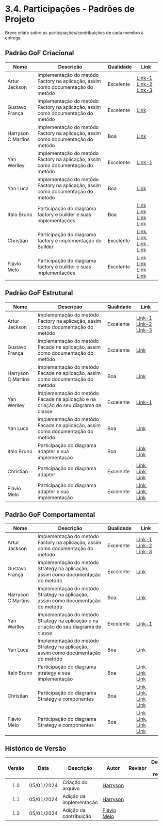 # 3.4. Participações - Padrões de Projeto

Breve relato sobre as participações/contribuições de cada membro à entrega.

## Padrão GoF Criacional

| Nome | Descrição | Qualidade | Link |
|-----|---|---|--|
|Artur Jackson | Implementação do metódo Factory na aplicação, assim como documentação do metódo | Excelente | [Link-1](https://github.com/UnBArqDsw2024-2/2024.2_G4_TorneioPro_Entrega_03/commit/7ac8a4c7e4cfe569da0761486fe29971e128ca1d) [Link-2](https://github.com/UnBArqDsw2024-2/2024.2_G4_TorneioPro_Entrega_03/commit/90bb5dd010d2e9a2167dea328229f17e05eb4d66) [Link-3](https://github.com/UnBArqDsw2024-2/2024.2_G4_TorneioPro_Entrega_03/commit/dc871436714579992acc0452cb619cc99b5fdf15)|
|Gustavo França | Implementação do metódo Factory na aplicação, assim como documentação do metódo  | Excelente | [Link](https://github.com/UnBArqDsw2024-2/2024.2_G4_TorneioPro_Entrega_03/commit/7ac8a4c7e4cfe569da0761486fe29971e128ca1d)|
|Harryson C Martins | Implementação do metódo Factory na aplicação, assim como documentação do metódo | Boa | [Link](https://github.com/UnBArqDsw2024-2/2024.2_G4_TorneioPro_Entrega_03/commit/7ac8a4c7e4cfe569da0761486fe29971e128ca1d)|
|Yan Werlley | Implementação do metódo Factory na aplicação, assim como documentação do metódo | Excelente | [Link-1](https://github.com/UnBArqDsw2024-2/2024.2_G4_TorneioPro_Entrega_03/commit/7ac8a4c7e4cfe569da0761486fe29971e128ca1d) | [Link-2](https://github.com/UnBArqDsw2024-2/2024.2_G4_TorneioPro_Entrega_03/commit/dc871436714579992acc0452cb619cc99b5fdf15)|
|Yan Luca| Implementação do metódo Factory na aplicação, assim como documentação do metódo | Boa | [Link](https://github.com/UnBArqDsw2024-2/2024.2_G4_TorneioPro_Entrega_03/commit/7ac8a4c7e4cfe569da0761486fe29971e128ca1d)|
|Italo Bruno |Participação do diagrama factory e builder e suas implementações | Boa |[Link](https://github.com/UnBArqDsw2024-2/2024.2_G4_TorneioPro_Entrega_03/commit/a00482d82c55d09a24fd365d7ba532c026a5ee59) [Link](https://github.com/UnBArqDsw2024-2/2024.2_G4_TorneioPro_Entrega_03/commit/94d6500e474030b9b20da1c6cc313cf7167437df) [Link](https://github.com/UnBArqDsw2024-2/2024.2_G4_TorneioPro_Entrega_03/commit/0bfa61f6ea300d068c1acbabd2c41c8d3e96d945) [Link](https://github.com/UnBArqDsw2024-2/2024.2_G4_TorneioPro_Entrega_03/commit/cb41a2802ccc53e98fa6bafcf9963236d3b550b5) |
|Christian |Participação do diagrama factory e implementação do Builder | Excelente | [Link](https://github.com/UnBArqDsw2024-2/2024.2_G4_TorneioPro_Entrega_03/pull/21/commits/9768041a82e62e59f89f84dd105481a4b9b9c18c), [Link](https://github.com/UnBArqDsw2024-2/2024.2_G4_TorneioPro_Entrega_03/pull/21/commits/94d6500e474030b9b20da1c6cc313cf7167437df), [Link](https://github.com/UnBArqDsw2024-2/2024.2_G4_TorneioPro_Entrega_03/pull/21/commits/a00482d82c55d09a24fd365d7ba532c026a5ee59) , [Link](https://github.com/UnBArqDsw2024-2/2024.2_G4_TorneioPro_Entrega_03/pull/18/commits/a507ad7d1a2de822f226bf8ae4b47b9439571ac6)|
|Flávio Melo |Participação do diagrama factory e builder e suas implementações | Excelente |[Link](https://github.com/UnBArqDsw2024-2/2024.2_G4_TorneioPro_Entrega_03/commit/a00482d82c55d09a24fd365d7ba532c026a5ee59) [Link](https://github.com/UnBArqDsw2024-2/2024.2_G4_TorneioPro_Entrega_03/commit/94d6500e474030b9b20da1c6cc313cf7167437df) [Link](https://github.com/UnBArqDsw2024-2/2024.2_G4_TorneioPro_Entrega_03/commit/0bfa61f6ea300d068c1acbabd2c41c8d3e96d945) [Link](https://github.com/UnBArqDsw2024-2/2024.2_G4_TorneioPro_Entrega_03/pull/18/commits/a507ad7d1a2de822f226bf8ae4b47b9439571ac6) |




## Padrão GoF Estrutural

| Nome | Descrição | Qualidade | Link |
|------|-----------|-----------|------|
|Artur Jackson | Implementação do metódo Factory na aplicação, assim como documentação do metódo | Excelente | [Link-1](https://github.com/UnBArqDsw2024-2/2024.2_G4_TorneioPro_Entrega_03/commit/f481bd05ca8aee207c65cc134dc6762dd6763188) [Link-2](https://github.com/UnBArqDsw2024-2/2024.2_G4_TorneioPro_Entrega_03/commit/4f9d8c44e47f7e9e5015f624809c1e8b988d3e3d) [Link-3](https://github.com/UnBArqDsw2024-2/2024.2_G4_TorneioPro_Entrega_03/commit/f078ef66eda9f7edd89bd869382e400d151ad30d)|
|Gustavo França | Implementação do metódo Facade na aplicação, assim como documentação do metódo  | Excelente | [Link](https://github.com/UnBArqDsw2024-2/2024.2_G4_TorneioPro_Entrega_03/commit/f481bd05ca8aee207c65cc134dc6762dd6763188)|
|Harryson C Martins | Implementação do metódo Facade na aplicação, assim como documentação do metódo | Boa | [Link](https://github.com/UnBArqDsw2024-2/2024.2_G4_TorneioPro_Entrega_03/commit/f481bd05ca8aee207c65cc134dc6762dd6763188)|
|Yan Werlley | Implementação do metódo Facade na aplicação e na criação do seu diagrama de classe | Excelente | [Link-1](https://github.com/UnBArqDsw2024-2/2024.2_G4_TorneioPro_Entrega_03/commit/f481bd05ca8aee207c65cc134dc6762dd6763188) | [Link-2](https://github.com/UnBArqDsw2024-2/2024.2_G4_TorneioPro_Entrega_03/commit/f078ef66eda9f7edd89bd869382e400d151ad30d)|
|Yan Luca| Implementação do metódo Facade na aplicação, assim como documentação do metódo | Boa | [Link](https://github.com/UnBArqDsw2024-2/2024.2_G4_TorneioPro_Entrega_03/commit/f481bd05ca8aee207c65cc134dc6762dd6763188)|
|Italo Bruno |Participação do diagrama adapter e sua implementação | Boa |[Link](https://github.com/UnBArqDsw2024-2/2024.2_G4_TorneioPro_Entrega_03/commit/a00482d82c55d09a24fd365d7ba532c026a5ee59) [Link](https://github.com/UnBArqDsw2024-2/2024.2_G4_TorneioPro_Entrega_03/commit/94d6500e474030b9b20da1c6cc313cf7167437df) |
|Christian |Participação do diagrama adapter  | Excelente | [Link](https://github.com/UnBArqDsw2024-2/2024.2_G4_TorneioPro_Entrega_03/pull/21/commits/9768041a82e62e59f89f84dd105481a4b9b9c18c), [Link](https://github.com/UnBArqDsw2024-2/2024.2_G4_TorneioPro_Entrega_03/pull/21/commits/94d6500e474030b9b20da1c6cc313cf7167437df), [Link](https://github.com/UnBArqDsw2024-2/2024.2_G4_TorneioPro_Entrega_03/pull/21/commits/a00482d82c55d09a24fd365d7ba532c026a5ee59) |
|Flávio Melo |Participação do diagrama adapter e sua implementação | Excelente |[Link](https://github.com/UnBArqDsw2024-2/2024.2_G4_TorneioPro_Entrega_03/pull/21/commits/9768041a82e62e59f89f84dd105481a4b9b9c18c), [Link](https://github.com/UnBArqDsw2024-2/2024.2_G4_TorneioPro_Entrega_03/pull/21/commits/94d6500e474030b9b20da1c6cc313cf7167437df), [Link](https://github.com/UnBArqDsw2024-2/2024.2_G4_TorneioPro_Entrega_03/pull/21/commits/a00482d82c55d09a24fd365d7ba532c026a5ee59) |



## Padrão GoF Comportamental

| Nome | Descrição | Qualidade | Link |
|------|-----------|-----------|------|
|Artur Jackson | Implementação do metódo Factory na aplicação, assim como documentação do metódo | Excelente | [Link-1](https://github.com/UnBArqDsw2024-2/2024.2_G4_TorneioPro_Entrega_03/commit/580542017ef5d71b58ae23ed38395ddb6bdeefd9) [Link-2](https://github.com/UnBArqDsw2024-2/2024.2_G4_TorneioPro_Entrega_03/commit/f9d846194837cfc3b38dc56281da173ac955470c) [Link-3](https://github.com/UnBArqDsw2024-2/2024.2_G4_TorneioPro_Entrega_03/commit/f9d846194837cfc3b38dc56281da173ac955470c)|
|Gustavo França | Implementação do metódo Strategy na aplicação, assim como documentação do metódo  | Excelente | [Link](https://github.com/UnBArqDsw2024-2/2024.2_G4_TorneioPro_Entrega_03/commit/580542017ef5d71b58ae23ed38395ddb6bdeefd9)|
|Harryson C Martins | Implementação do metódo Strategy na aplicação, assim como documentação do metódo | Boa | [Link](https://github.com/UnBArqDsw2024-2/2024.2_G4_TorneioPro_Entrega_03/commit/580542017ef5d71b58ae23ed38395ddb6bdeefd9)|
|Yan Werlley | Implementação do metódo Strategy na aplicação e na criação do seu diagrama de classe | Excelente | [Link-1](https://github.com/UnBArqDsw2024-2/2024.2_G4_TorneioPro_Entrega_03/commit/580542017ef5d71b58ae23ed38395ddb6bdeefd9) | [Link-2](https://github.com/UnBArqDsw2024-2/2024.2_G4_TorneioPro_Entrega_03/commit/f9d846194837cfc3b38dc56281da173ac955470c)|
|Yan Luca| Implementação do metódo Strategy na aplicação, assim como documentação do metódo | Boa | [Link](https://github.com/UnBArqDsw2024-2/2024.2_G4_TorneioPro_Entrega_03/commit/580542017ef5d71b58ae23ed38395ddb6bdeefd9)|
|Italo Bruno |Participação do diagrama strategy e sua implementação | Boa |[Link](https://github.com/UnBArqDsw2024-2/2024.2_G4_TorneioPro_Entrega_03/commit/a00482d82c55d09a24fd365d7ba532c026a5ee59) [Link](https://github.com/UnBArqDsw2024-2/2024.2_G4_TorneioPro_Entrega_03/commit/94d6500e474030b9b20da1c6cc313cf7167437df) [Link](https://github.com/UnBArqDsw2024-2/2024.2_G4_TorneioPro_Entrega_03/pull/22/commits/fda42a925a4baca915a5d18169b6fbc6c7da78a8) |
|Christian |Participação do diagrama Strategy e componentes  | Boa |[Link](https://github.com/UnBArqDsw2024-2/2024.2_G4_TorneioPro_Entrega_03/pull/21) [Link](https://github.com/UnBArqDsw2024-2/2024.2_G4_TorneioPro_Entrega_03/pull/2/commits/a5277c481d9c8acc53801bbdb97a769ee8a821aa), [Link](https://github.com/UnBArqDsw2024-2/2024.2_G4_TorneioPro_Entrega_03/pull/20/commits/f995e2e4497ee77c5fad5dd6c87880d93591cfcf) [Link](https://github.com/UnBArqDsw2024-2/2024.2_G4_TorneioPro_Entrega_03/pull/22/commits/fda42a925a4baca915a5d18169b6fbc6c7da78a8) |
|Flávio Melo |Participação do diagrama Strategy e componentes  | Boa |[Link](https://github.com/UnBArqDsw2024-2/2024.2_G4_TorneioPro_Entrega_03/pull/21) [Link](https://github.com/UnBArqDsw2024-2/2024.2_G4_TorneioPro_Entrega_03/pull/2/commits/a5277c481d9c8acc53801bbdb97a769ee8a821aa), [Link](https://github.com/UnBArqDsw2024-2/2024.2_G4_TorneioPro_Entrega_03/pull/20/commits/f995e2e4497ee77c5fad5dd6c87880d93591cfcf) [Link](https://github.com/UnBArqDsw2024-2/2024.2_G4_TorneioPro_Entrega_03/pull/22/commits/fda42a925a4baca915a5d18169b6fbc6c7da78a8) |




## Histórico de Versão

|Versão|Data|Descrição|Autor|Revisor| Detalhes da revisão |
|:----:|----|---------|-----|:-------:|-----| 
| 1.0 | 05/01/2024 | Criação do arquivo |  [Harryson](https://github.com/harry-cmartin)  |  | |
| 1.1 | 05/01/2024 | Adição da implementação |  [Harryson](https://github.com/harry-cmartin) |  | |
| 1.2 | 05/01/2024 | Adição da contribuição |  [Flávio Melo](https://github.com/flavioovatsug) |  | |
